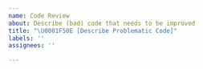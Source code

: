 ```yaml
---
name: Code Review
about: Describe (bad) code that needs to be improved
title: "\U0001F50E [Describe Problematic Code]"
labels: ''
assignees: ''

---
```




